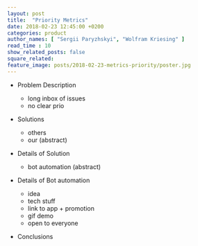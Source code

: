 ```yaml
---
layout: post
title:  "Priority Metrics"
date: 2018-02-23 12:45:00 +0200
categories: product
author_names: [ "Sergii Paryzhskyi", "Wolfram Kriesing" ]
read_time : 10
show_related_posts: false
square_related:
feature_image: posts/2018-02-23-metrics-priority/poster.jpg
---
```


* Problem Description
  - long inbox of issues
  - no clear prio

* Solutions
  - others
  - our (abstract)

* Details of Solution
  - bot automation (abstract)

* Details of Bot automation
  - idea
  - tech stuff
  - link to app + promotion
  - gif demo
  - open to everyone

* Conclusions